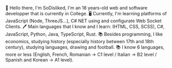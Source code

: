 👋 Hello there, I'm SoDisliked, I'm an 18 years-old web and software developper that is currently in College.
🖥️ Currently, I'm learning platforms of JavaScript (Node, ThreeJS...), C# NET using and configurate Web Socket Clients.
🖊️ Main languages that I know and I learn: (HTML, CSS, SCSS), C#, JavaScript, Python, Java, TypeScript, Rust.
📚 Besides programming, I like economics, studying history (especially history between 17th and 18th century), studying languages, drawing and football.
📚 I know 6 languages, more or less (English, French, Romanian -> C1 level / Italian -> B2 level / Spanish and Korean -> A1 level). 
